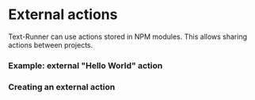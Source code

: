 # External actions

Text-Runner can use actions stored in NPM modules. This allows sharing actions
between projects.

### Example: external "Hello World" action

### Creating an external action
